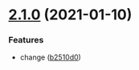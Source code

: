 # [2.1.0](https://github.com/asbiin/semantic-release-test/compare/v2.0.0...v2.1.0) (2021-01-10)


### Features

* change ([b2510d0](https://github.com/asbiin/semantic-release-test/commit/b2510d00b987f5d658a248817eb0c8d984d7fbef))
